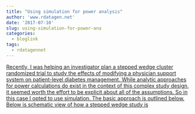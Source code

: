 ```yaml
---
title: "Using simulation for power analysis"
author: 'www.rdatagen.net'
date: '2017-07-10'
slug: using-simulation-for-power-ana
categories:
  - bloglink
tags:
  - rdatagennet
---
```


[Recently, I was helping an investigator plan a stepped wedge cluster randomized trial to study the effects of modifying a physician support system on patient-level diabetes management. While analytic approaches for power calculations do exist in the context of this complex study design, it seemed worth the effort to be explicit about all of the assumptions. So in this case I opted to use simulation. The basic approach is outlined below. Below is schematic view of how a stepped wedge study is<i class="fas fa-external-link-alt"></i>](https://www.rdatagen.net/post/using-simulation-for-power-analysis-an-example/)


